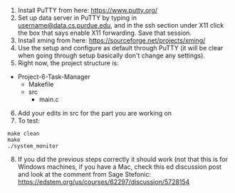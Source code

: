 1. Install PuTTY from here: https://www.putty.org/
2. Set up data server in PuTTY by typing in username@data.cs.purdue.edu, and in the ssh section under X11 click the box that says enable X11 forwarding. Save that session.
3. Install xming from here: https://sourceforge.net/projects/xming/
4. Use the setup and configure as default through PuTTY (it will be clear when going through setup basically don't change any settings).
5. Right now, the project structure is:
- Project-6-Task-Manager
  - Makefile
  - src
    - main.c
6. Add your edits in src for the part you are working on
7. To test:
```
make clean
make
./system_monitor
```
8. If you did the previous steps correctly it should work (not that this is for Windows machines, if you have a Mac, check this ed discussion post and look at the comment from Sage Stefonic: https://edstem.org/us/courses/62297/discussion/5728154
